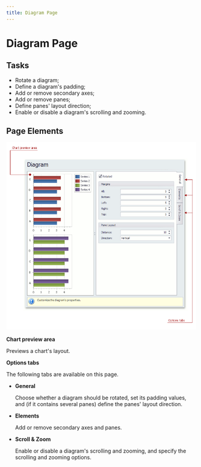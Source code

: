 ```yaml
---
title: Diagram Page
---
```

# Diagram Page
## Tasks
* Rotate a diagram;
* Define a diagram's padding;
* Add or remove secondary axes;
* Add or remove panes;
* Define panes' layout direction;
* Enable or disable a diagram's scrolling and zooming.

## Page Elements
![ChartWizard_DiagramTab](../../../images/img7233.png)

**Chart preview area**

Previews a chart's layout.

**Options tabs**

The following  tabs are available on this page.
* **General**
	
	Choose whether a diagram should be rotated, set its padding values, and (if it contains several panes) define the panes' layout direction.
* **Elements**
	
	Add or remove secondary axes and panes.
* **Scroll &amp; Zoom**
	
	Enable or disable a diagram's scrolling and zooming, and specify the scrolling and zooming options.
